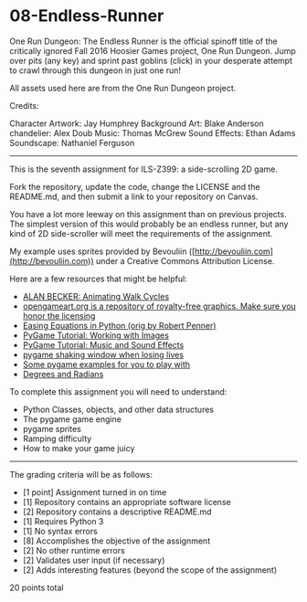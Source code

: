 # 08-Endless-Runner

One Run Dungeon: The Endless Runner is the official spinoff title of the critically ignored Fall 2016 Hoosier Games project, One Run Dungeon. Jump over pits (any key) and sprint past goblins (click) in your desperate attempt to crawl through this dungeon in just one run!

All assets used here are from the One Run Dungeon project. 

Credits:

Character Artwork: Jay Humphrey
Background Art: Blake Anderson
chandelier: Alex Doub
Music: Thomas McGrew
Sound Effects: Ethan Adams
Soundscape: Nathaniel Ferguson



---------------------------------------------------------------------------------------------------------------------

This is the seventh assignment for ILS-Z399: a side-scrolling 2D game.

Fork the repository, update the code, change the LICENSE and the README.md, and then submit a link to your repository on Canvas.

You have a lot more leeway on this assignment than on previous projects. The simplest version of this would probably be an endless runner, but any kind of 2D side-scroller will meet the requirements of the assignment.

My example uses sprites provided by Bevouliin ([http://bevouliin.com](http://bevouliin.com)) under a Creative Commons Attribution License.

Here are a few resources that might be helpful:

* [ALAN BECKER: Animating Walk Cycles](https://www.youtube.com/watch?v=2y6aVz0Acx0)
* [opengameart.org is a repository of royalty-free graphics. Make sure you honor the licensing](http://opengameart.org)
* [Easing Equations in Python (orig by Robert Penner)](https://gist.github.com/th0ma5w/9883420)
* [PyGame Tutorial: Working with Images](http://www.nerdparadise.com/programming/pygame/part2)
* [PyGame Tutorial: Music and Sound Effects](http://www.nerdparadise.com/programming/pygame/part3)
* [pygame shaking window when losing lives](https://stackoverflow.com/questions/23633339/pygame-shaking-window-when-loosing-lifes)
* [Some pygame examples for you to play with](https://github.com/ILS-Z399/pygame-examples)
* [Degrees and Radians](https://www.quia.com/jg/321176list.html)

To complete this assignment you will need to understand:

* Python Classes, objects, and other data structures
* The pygame game engine
* pygame sprites
* Ramping difficulty
* How to make your game juicy


---

The grading criteria will be as follows:

* [1 point] Assignment turned in on time
* [1] Repository contains an appropriate software license
* [2] Repository contains a descriptive README.md
* [1] Requires Python 3
* [1] No syntax errors
* [8] Accomplishes the objective of the assignment
* [2] No other runtime errors
* [2] Validates user input (if necessary)
* [2] Adds interesting features (beyond the scope of the assignment)

20 points total